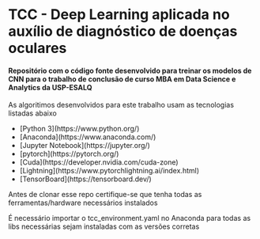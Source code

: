 # TCC - Deep Learning aplicada no auxílio de diagnóstico de doenças oculares 
#### Repositório com o código fonte desenvolvido para treinar os modelos de CNN para o trabalho de conclusão de curso MBA em Data Science e Analytics da USP-ESALQ

<p> As algoritimos desenvolvidos para este trabalho usam as tecnologias listadas abaixo</p>

<ul>
  <li>[Python 3](https://www.python.org/)</li>
  <li>[Anaconda](https://www.anaconda.com/)</li>
  <li>[Jupyter Notebook](https://jupyter.org/)</li>
  <li>[pytorch](https://pytorch.org/)</li>
  <li>[Cuda](https://developer.nvidia.com/cuda-zone)</li>
  <li>[Lightning](https://www.pytorchlightning.ai/index.html)</li>
  <li>[TensorBoard](https://tensorboard.dev/)</li>
</ul>

<p>Antes de clonar esse repo certifique-se que tenha todas as ferramentas/hardware necessários instalados</p>
<p>É necessário importar o tcc_environment.yaml no Anaconda para todas as libs necessárias sejam instaladas com as versões corretas</p>

